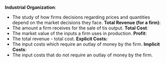 **Industrial Organization**:
- The study of how firms decisions regarding prices and quantities depend on the market decisions they face.
**Total Revenue (for a firm)**:
- The amount a firm receives for the sale of tis output.
**Total Cost**:
- The market value of the inputs a firm uses in production.
**Profit**:
- The total revenue - total cost.
**Explicit Costs:**
- The input costs which require an outlay of money by the firm.
**Implicit Costs**:
- The input costs that do not require an outlay of money by the firm.
